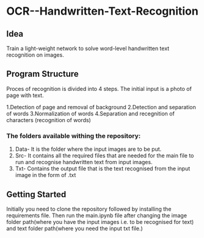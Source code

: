 # OCR--Handwritten-Text-Recognition

## Idea
Train a light-weight network to solve word-level handwritten text recognition on images.

## Program Structure
Proces of recognition is divided into 4 steps. The initial input is a photo of page with text.

1.Detection of page and removal of background
2.Detection and separation of words
3.Normalization of words
4.Separation and recegnition of characters (recognition of words)

### The folders available withing the repository:
1. Data- It is the folder where the input images are to be put.
2. Src- It contains all the required files that are needed for the main file to run and recognise handwritten text from input images.
3. Txt- Contains the output file that is the text recognised from the input image in the form of .txt

## Getting Started
Initially you need to clone the repository followed by installing the requirements file.
Then run the main.ipynb file after changing the image folder path(where you have the input images i.e. to be recognised for text) and text folder path(where you need the input txt file.)
